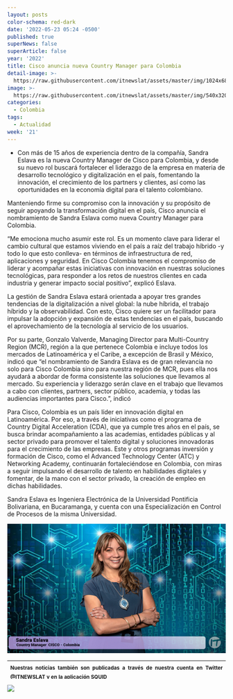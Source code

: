 ```yaml
---
layout: posts
color-schema: red-dark
date: '2022-05-23 05:24 -0500'
published: true
superNews: false
superArticle: false
year: '2022'
title: Cisco anuncia nueva Country Manager para Colombia
detail-image: >-
  https://raw.githubusercontent.com/itnewslat/assets/master/img/1024x680/Sandra-Eslava-g.jpg
image: >-
  https://raw.githubusercontent.com/itnewslat/assets/master/img/540x320/Sandra-Eslava-p.jpg
categories:
  - Colombia
tags:
  - Actualidad
week: '21'
---
```

- Con más de 15 años de experiencia dentro de la compañía, Sandra Eslava es la nueva Country Manager de Cisco para Colombia, y desde su nuevo rol buscará fortalecer el liderazgo de la empresa en materia de desarrollo tecnológico y digitalización en el país, fomentando la innovación, el crecimiento de los partners y clientes, así como las oportunidades en la economía digital para el talento colombiano.

Manteniendo firme su compromiso con la innovación y su propósito de seguir apoyando la transformación digital en el país, Cisco anuncia el nombramiento de Sandra Eslava como nueva Country Manager para Colombia. 

“Me emociona mucho asumir este rol. Es un momento clave para liderar el cambio cultural que estamos viviendo en el país a raíz del trabajo híbrido -y todo lo que esto conlleva- en términos de infraestructura de red, aplicaciones y seguridad. En Cisco Colombia tenemos el compromiso de liderar y acompañar estas iniciativas con innovación en nuestras soluciones tecnológicas, para responder a los retos de nuestros clientes en cada industria y generar impacto social positivo”, explicó Eslava. 

La gestión de Sandra Eslava estará orientada a apoyar tres grandes tendencias de la digitalización a nivel global: la nube híbrida, el trabajo híbrido y la observabilidad. Con esto, Cisco quiere ser un facilitador para impulsar la adopción y expansión de estas tendencias en el país, buscando el aprovechamiento de la tecnología al servicio de los usuarios. 

Por su parte, Gonzalo Valverde, Managing Director para Multi-Country Region (MCR), región a la que pertenece Colombia e incluye todos los mercados de Latinoamérica y el Caribe, a excepción de Brasil y México, indicó que “el nombramiento de Sandra Eslava es de gran relevancia no solo para Cisco Colombia sino para nuestra región de MCR, pues ella nos ayudará a abordar de forma consistente las soluciones que llevamos al mercado. Su experiencia y liderazgo serán clave en el trabajo que llevamos a cabo con clientes, partners, sector público, academia, y todas las audiencias importantes para Cisco.”, indicó 

Para Cisco, Colombia es un país líder en innovación digital en Latinoamérica. Por eso, a través de iniciativas como el programa de Country Digital Acceleration (CDA), que ya cumple tres años en el país, se busca brindar acompañamiento a las academias, entidades públicas y al sector privado para promover el talento digital y soluciones innovadoras para el crecimiento de las empresas. Este y otros programas inversión y formación de Cisco, como el Advanced Technology Center (ATC) y Networking Academy, continuarán fortaleciéndose en Colombia, con miras a seguir impulsando el desarrollo de talento en habilidades digitales y fomentar, de la mano con el sector privado, la creación de empleo en dichas habilidades. 

Sandra Eslava es Ingeniera Electrónica de la Universidad Pontificia Bolivariana, en Bucaramanga, y cuenta con una Especialización en Control de Procesos de la misma Universidad. 

![](https://raw.githubusercontent.com/itnewslat/assets/master/img/540x320/Sandra-Eslava-p.jpg)

<table style="height: 42px;" width="569">
<tbody>
<tr>
<td style="text-align: justify;"><sub><strong>Nuestras noticias también son publicadas a través de nuestra cuenta en Twitter <a href="https://twitter.com/itnewslat?lang=es">@ITNEWSLAT</a> y en la aplicación <a href="https://squidapp.co/en/">SQUID</a></strong></sub></td>
</tr>
</tbody>
</table>

<img src="https://tracker.metricool.com/c3po.jpg?hash=56f88a41e39ab42c063cc51676587a04"/>
